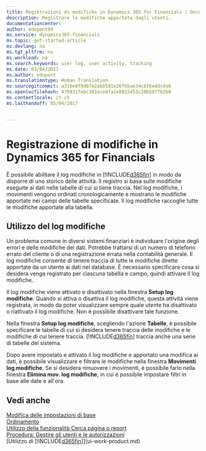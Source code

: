 ```yaml
---
title: Registrazioni di modifiche in Dynamics 365 for Financials | Documenti di Microsoft
description: Registrare le modifiche apportate dagli utenti.
documentationcenter: 
author: edupont04
ms.service: dynamics365-financials
ms.topic: get-started-article
ms.devlang: na
ms.tgt_pltfrm: na
ms.workload: na
ms.search.keywords: user log, user activity, tracking
ms.date: 03/04/2017
ms.author: edupont
ms.translationtype: Human Translation
ms.sourcegitcommit: a31be0f9d07e2abb591e26f6bae34c6f6e4dcda6
ms.openlocfilehash: 470931febc303ace8fa1e8015453c20b587762b0
ms.contentlocale: it-ch
ms.lasthandoff: 05/04/2017


---
```

# <a name="logging-changes-in-dynamics-365-for-financials"></a>Registrazione di modifiche in Dynamics 365 for Financials
È possibile abilitare il log modifiche in [!INCLUDE[d365fin](includes/d365fin_md.md)] in modo da disporre di uno storico delle attività. Il registro si basa sulle modifiche eseguite ai dati nelle tabelle di cui si tiene traccia. Nel log modifiche, i movimenti vengono ordinati cronologicamente e mostrano le modifiche apportate nei campi delle tabelle specificate. Il log modifiche raccoglie tutte le modifiche apportate alla tabella.  

## <a name="working-with-the-change-log"></a>Utilizzo del log modifiche
Un problema comune in diversi sistemi finanziari è individuare l'origine degli errori e delle modifiche dei dati. Potrebbe trattarsi di un numero di telefono errato del cliente o di una registrazione errata nella contabilità generale. Il log modifiche consente di tenere traccia di tutte le modifiche dirette apportate da un utente ai dati nel database. È necessario specificare cosa si desidera venga registrato per ciascuna tabella e campo, quindi attivare il log modifiche.  

Il log modifiche viene attivato e disattivato nella finestra **Setup log modifiche**. Quando si attiva o disattiva il log modifiche, questa attività viene registrata, in modo da poter visualizzare sempre quale utente ha disattivato o riattivato il log modifiche. Non è possibile disattivare tale funzione.  

Nella finestra **Setup log modifiche**, scegliendo l'azione **Tabelle**, è possibile specificare le tabelle di cui si desidera tenere traccia delle modifiche e le modifiche di cui tenere traccia. [!INCLUDE[d365fin](includes/d365fin_md.md)] traccia anche una serie di tabelle del sistema.

Dopo avere impostato e attivato il log modifiche e apportato una modifica ai dati, è possibile visualizzare e filtrare le modifiche nella finestra **Movimenti log modifiche**. Se si desidera rimuovere i movimenti, è possibile farlo nella finestra **Elimina mov. log modifiche**, in cui è possibile impostare filtri in base alle date e all'ora.  

## <a name="see-also"></a>Vedi anche
[Modifica delle impostazioni di base](ui-change-basic-settings.md)  
[Ordinamento](ui-sorting.md)  
[Utilizzo della funzionalità Cerca pagina o report](ui-search.md)  
[Procedura: Gestire gli utenti e le autorizzazioni](ui-how-users-permissions.md)    
[Utilizzo di [!INCLUDE[d365fin](includes/d365fin_md.md)]](ui-work-product.md)  

